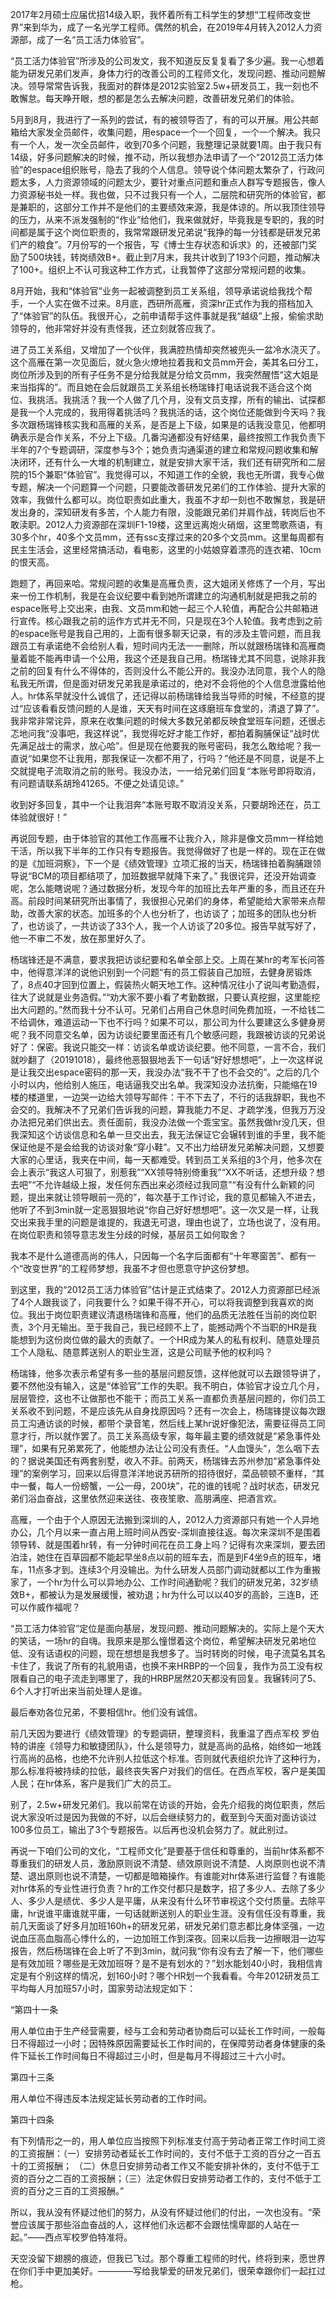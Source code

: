 2017年2月硕士应届优招14级入职，我怀着所有工科学生的梦想“工程师改变世界”来到华为，成了一名光学工程师。偶然的机会，在2019年4月转入2012人力资源部，成了一名“员工活力体验官”。  

“员工活力体验官”所涉及的公司发文，我不知道反反复复看了多少遍。我一心想着能为研发兄弟们发声，身体力行的改善公司的工程师文化，发现问题、推动问题解决。领导常常告诉我，我面对的群体是2012实验室2.5w+研发员工，我一刻也不敢懈怠。每天睁开眼，想的都是怎么去解决问题，改善研发兄弟们的体验。  

5月到8月，我进行了一系列的尝试，有的被领导否了，有的可以开展。用公共邮箱给大家发全员邮件，收集问题，用espace一个一个回复，一个一个解决。我只有一个人，发一次全员邮件，收到70多个问题，我整理记录就要1周。由于我只有14级，好多问题解决的时候，推不动，所以我想办法申请了一个“2012员工活力体验”的espace组织账号，隐去了我的个人信息。领导说个体问题太繁杂了，行政问题太多，人力资源领域的问题太少，要针对重点问题和重点人群写专题报告，像人力资源秘书处一样。我也做，只不过我只有一个人，二层院和研究所的体验官，都是兼职的，这部分工作并不是他们的主要绩效来源，我是体谅的。所以我顶住领导的压力，从来不派发强制的“作业”给他们，我来做就好，毕竟我是专职的，我的时间都是属于这个岗位职责的，我常常跟研发兄弟说“我挣的每一分钱都是研发兄弟们产的粮食”。7月份写的一个报告，写《博士生存状态和诉求》的，还被部门奖励了500块钱，转岗绩效B+。截止到7月末，我共计收到了193个问题，推动解决了100+。组织上不认可我这种工作方式，让我暂停了这部分常规问题的收集。  

8月开始，我和“体验官”业务一起被调整到员工关系组，领导承诺说给我找个帮手，一个人实在做不过来。8月底，西研所高雁，资深hr正式作为我的搭档加入了“体验官”的队伍。我很开心，之前申请帮手这件事就是我“越级”上报，偷偷求助领导的，他非常好并没有责怪我，还立刻就答应我了。  

进了员工关系组，又增加了一个伙伴，我满腔热情却突然被兜头一盆冷水浇灭了。这个高雁在第一次见面后，就火急火燎地拉着我和文员mm开会，美其名曰分工，岗位所涉及到的所有子任务不是分给我就是分给文员mm，我突然醒悟“这大姐是来当指挥的”。而且她在会后就跟员工关系组长杨瑞锋打电话说我不适合这个岗位、我挑活。我挑活？我一个人做了几个月，没有文员支撑，所有的输出、试探都是我一个人完成的，我用得着挑活吗？我挑活的话，这个岗位还能做到今天吗？我多次跟杨瑞锋核实我和高雁的关系，是否是上下级，如果是的话我没意见，他都明确表示是合作关系，不分上下级。几番沟通都没有好结果，最终按照工作我负责下半年的7个专题调研，深度参与3个；她负责沟通渠道的建立和常规问题收集和解决闭环，还有什么一大堆的机制建立，就是安排大家干活，我们还有研究所和二层院的15个兼职“体验官”。我觉得可以，不知道工作的全貌，我也无所谓，我专心做专题，解决一个问题算一个问题，只要能改善研发兄弟们的工作体验、提升大家的效率，我做什么都可以。岗位职责如此重大，我虽不才却一刻也不敢懈怠，我是研发出身的，深知研发有多苦，个人能力有限，没能跟兄弟们并肩作战，转岗后也不敢渎职。2012人力资源部在深圳F1-19楼，这里远离炮火硝烟，这里莺歌燕语，有30多个hr，40多个文员mm，还有ssc支撑过来的20多个文员mm。这里每周都有民主生活会，这里经常搞活动，看电影，这里的小姑娘穿着漂亮的连衣裙、10cm的恨天高。  

跑题了，再回来哈。常规问题的收集是高雁负责，这大姐闭关修炼了一个月，写出来一份工作机制，我是在会议纪要中看到她所谓建立的沟通机制就是把我之前的espace账号上交出来，由我、文员mm和她一起三个人轮值，再配合公共邮箱进行宣传。核心跟我之前的运作方式并无不同，只是现在3个人轮值。我考虑到之前的espace账号是我自己用的，上面有很多聊天记录，有的涉及主管问题，而且我跟员工有承诺绝不会给别人看，短时间内无法一一删除，所以就跟杨瑞锋和高雁商量着能不能再申请一个公用，我这个还是我自己用。杨瑞锋尤其不同意，说除非我之前的回复有什么不得体的，否则没什么不能公开的。我没办法同意，我个人的隐私我无所谓，但是面对研发兄弟我是承诺过的，绝对不会将他的个人信息泄露给他人。hr体系早就没什么诚信了，还记得以前杨瑞锋给我当导师的时候，不经意的提过“应该看看反馈问题的人是谁，天天有时间在这琢磨班车食堂的，清退了算了”。我非常非常诧异，原来在收集问题的时候大多数兄弟都反映食堂班车问题，还很忐忑地问我“没事吧，我这样说”，我觉得吃好才能工作好，都拍着胸脯保证“战时优先满足战士的需求，放心哈”。但是现在他要我的账号密码，我怎么敢给呢？我一直说“如果您不让我用，那我保证一次都不用了，行吗？”他还是不同意，说是不上交就提电子流取消之前的账号。我没办法，一一给兄弟们回复“本账号即将取消，有问题请联系胡玲41265。不便之处请见谅。”  

收到好多回复，其中一个让我泪奔“本账号取不取消没关系，只要胡玲还在，员工体验就很好！”  

再说回专题，由于体验官的其他工作高雁不让我介入，除非是像文员mm一样给她干活，所以我下半年的工作只有专题报告。我觉得做好了也是一样的。现在正在做的是《加班洞察》，下一个是《绩效管理》立项汇报的当天，杨瑞锋拍着胸脯跟领导说“BCM的项目都结项了，加班数据早就降下来了。” 我很诧异，还没开始调查呢，怎么能瞎说呢？通过数据分析，发现今年的加班比去年严重的多，而且还在升高。前段时间某研究所出事情了，我很担心兄弟们的身体，希望能给大家带来点帮助，改善大家的状态。加班多的个人也分析了，也访谈了；加班多的团队也分析了，也访谈了，一共访谈了33个人，我一个人访谈了20多位。报告早就写好了，他一不审二不发，放在那里好久了。  

杨瑞锋还是不满意，要求我把访谈纪要和名单全部上交。上周在某hr的考军长问答中，他得意洋洋的说他识别到一个问题“有的员工假装自己加班，去健身房锻炼了，8点40才回到位置上，假装热火朝天地工作。这种情况往小了说叫考勤造假，往大了说就是业务造假。”“劝大家不要小看了考勤数据，只要认真挖掘，这里能挖出大问题的。”然而我十分不认可。兄弟们占用自己休息时间免费加班，一不给钱二不给调休，难道运动一下也不行吗？如果不可以，那公司为什么要建这么多健身房呢？我不同意交名单，因为访谈纪要里面还有几个敏感问题，我跟被访谈的兄弟说好了：保密。我说只能交一样：访谈名单或访谈纪要。他不同意，一言不合，我们就吵翻了（20191018），最终他恶狠狠地丢下一句话“好好想想吧”，上一次这样说是让我交出espace密码的那一天，我没办法“我不干了也不会交的”。之后的几个小时以内，他给别人施压，电话逼我交出名单。我深知没办法抗衡，只能缩在19楼的楼道里，一边哭一边给大领导写邮件：干不下去了，不行的话我辞职，我也不会交的。我解决不了兄弟们告诉我的问题，算我能力不足、才疏学浅，但我万万没办法把兄弟们供出去。责任面前，我没办法做一个乖宝宝。虽然我做hr没几天，但我深知这个访谈信息和名单一旦交出去，我无法保证它会辗转到谁的手里，我不能保证他是不是会给我的访谈对象“穿小鞋”。又不出力给研发兄弟解决问题，又想要大家的心里话，我夹在中间，每一天都难受。转到员工关系组的3个月，他多次在会上表示“我这人可狠了，别惹我”“XX领导特别倚重我”“XX不听话，还想升级？想去吧”“不允许越级上报，发任何东西出来必须经过我同意”“有没有什么新颖的问题，提出来就让领导眼前一亮的”，每次基于工作讨论，我的意见都输入不进去，他听了不到3min就一定恶狠狠地说“你自己好好想想吧”。这一次又是一样，让我交出来我手里的问题是谁提的，我退无可退，理由也说了，立场也说了，没有用。在岗位职责和领导意志发生分歧的时候，基层员工如何取舍？  

我本不是什么道德高尚的伟人，只因每一个名字后面都有“十年寒窗苦”、都有一个“改变世界”的工程师梦想，我虽不才但也愿意守护这份梦想。  

到这里，我的“2012员工活力体验官”估计是正式结束了。2012人力资源部已经派了4个人跟我谈了，问我要什么？如果干得不开心，可以将我调整到我喜欢的岗位。我出于岗位职责建议清退杨瑞锋和高雁，他们的品质无法胜任当前的岗位职责，3个月无输出。至于我自己，我已经顾不上了，能撼动两个不当职的HR是我能想到为这份岗位做的最大的贡献了。一个HR成为某人的私有权利、随意处理员工个人隐私、随意葬送别人的职业生涯，这是公司赋予他的权利吗？  

杨瑞锋，他多次表示希望有多一些的基层问题反馈，这样他就可以去跟领导讲了，要不然他没有输入，这是“体验官”工作的失职。我不明白，体验官才设立几个月，层层管控，这也不让做那也不能干；而员工关系一直都负责基层问题的，你们员工关系收不到问题，不是应该先从自身找原因吗？还有一次会上，杨瑞锋提议每次跟员工沟通访谈的时候，都带个录音笔，然后线上某hr说好像犯法，需要征得员工同意才行，所以就作罢了。员工关系高级专家，每年最主要的绩效就是“紧急事件处理”，如果有兄弟累死了，他能想办法让公司没有责任。“人血馒头”，怎么咽下去的？据说美国还有两套别墅，收入不菲。前两天，杨瑞锋去苏州参加“紧急事件处理”的案例学习，回来以后得意洋洋地说苏研所的招待很好，菜品顿顿不重样，“其中一餐，每人一份螃蟹，一公一母，200块”，花的谁的钱呢？战时状态，研发兄弟们浴血奋战，这里依然迎来送往、夜夜笙歌、高朋满座、把酒言欢。  

高雁，一个由于个人原因无法搬到深圳的人，2012人力资源部只有她一个人异地办公，几个月以来一直占用上班时间从西安-深圳直接往返。每次来深圳不是围着领导转、就是围着hr转，有一分钟时间花在员工身上吗？记得有次来深圳，要去团泊洼，她住在百草园都不能起早坐8点以前的班车去，而是到F4坐9点的班车，堵车，11点多才到。连续3个月没输出。为什么研发人员部门调动就都以工作为重搬家了，一个hr为什么可以异地办公、工作时间通勤呢？我们的研发兄弟，32岁绩效B+，都被认为是发展缓慢，被劝退；hr为什么可以以40岁的高龄，三连B，还可以作威作福呢？  

“员工活力体验官”定位是面向基层，发现问题、推动问题解决的。实际上是个天大的笑话，一场hr的自嗨。我原来是那么憧憬着这个岗位，希望解决研发兄弟地位低、没有话语权的问题，现在想想是我想多了。当时转岗的时候，电子流莫名其名卡住了，我说了所有的礼貌用语，也换不来HRBP的一个回复，我作为员工没有权限看自己的电子流走到哪里了，我的HRBP居然20天都没有回复。我辗转问了5、6个人才打听出来当前处理人是谁。  

最后奉劝各位兄弟，不要相信hr。他们没有诚信。  

前几天因为要进行《绩效管理》的专题调研，整理资料，我重温了西点军校 罗伯特的讲座《领导力和敏捷团队》，什么是领导力，就是高尚的品格，始终如一地践行高尚的品格，也绝不允许别人拉低这个标准。否则就代表组织允许了这种行为，那么标准将被持续的拉低，最终丧失客户对我们的信任。在西点军校，客户是美国人民；在hr体系，客户是我们广大的员工。  

别了，2.5w+研发兄弟们。我以前常在访谈的开始，会先介绍我的岗位职责，然后说大家没听过是因为我做的不好，以后会继续努力的，截至到今天面对面访谈过100多位员工，输出了3个专题报告。以后再也没机会努力了。就此别过。  

再说一下咱们公司的文化，“工程师文化”是要基于信任和尊重的，当前hr体系都不尊重我们的研发人员，激励原则说不清楚、绩效原则说不清楚、人岗原则也说不清楚、退出原则也说不清楚，一切都是暗箱操作。有谁能对hr体系进行监督？有谁能对hr体系的专业性进行负责？hr的工作交付都只是数字，招了多少人、去除了多少人、多少人是绩优、多少人是平庸，从来没有什么环节审视这个交付质量。去除平庸，hr说谁平庸谁就平庸，一句话就断送别人的职业生涯。没有信任没有尊重，我前几天面谈了好多月加班160h+的研发兄弟，研发兄弟们意志都比身体坚强，一边说血压高血脂高心悸什么的，一边加班工作到深夜。回来以后我一边擦眼泪一边写报告，然后杨瑞锋在会上听了不到3min，就问我“你有没有去了解一下，他们哪些是有效加班？哪些是无效加班呀？是不是有划水的？”划水能划40小时，我相信肯定是有个别这样的情况，划160小时？哪个HR划一个我看看。今年2012研发员工平均每人月加班57小时，国家劳动法规定如下：  

“第四十一条  

用人单位由于生产经营需要，经与工会和劳动者协商后可以延长工作时间，一般每日不得超过一小时；因特殊原因需要延长工作时间的，在保障劳动者身体健康的条件下延长工作时间每日不得超过三小时，但是每月不得超过三十六小时。  

第四十三条  

用人单位不得违反本法规定延长劳动者的工作时间。  

第四十四条  

有下列情形之一的，用人单位应当按照下列标准支付高于劳动者正常工作时间工资的工资报酬：（一）安排劳动者延长工作时间的，支付不低于工资的百分之一百五十的工资报酬； （二）休息日安排劳动者工作又不能安排补休的，支付不低于工资的百分之二百的工资报酬；（三）法定休假日安排劳动者工作的，支付不低于工资的百分之三百的工资报酬。”  

所以，我从没有怀疑过他们的努力，从没有怀疑过他们的付出，一次也没有。“荣誉应该属于那些浴血奋战的人，这样他们永远都不会跟怯懦卑鄙的人站在一起。”——西点军校罗伯特准将。  

天空没留下翅膀的痕迹，但我已飞过。那个尊重工程师的时代，终将到来，愿世界在你们手中更加美好。————写给我挚爱的研发兄弟们，很荣幸跟你们一起扛过枪。  